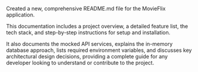Created a new, comprehensive README.md file for the MovieFlix application. 

This documentation includes a project overview, a detailed feature list, the tech stack, and step-by-step instructions for setup and installation. 

It also documents the mocked API services, explains the in-memory database approach, lists required environment variables, and discusses key architectural design decisions, providing a complete guide for any developer looking to understand or contribute to the project.
